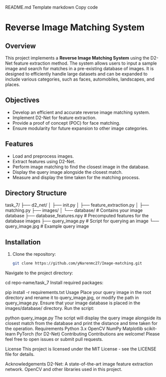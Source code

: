 README.md Template
markdown
Copy code
# Reverse Image Matching System

## Overview
This project implements a **Reverse Image Matching System** using the D2-Net feature extraction method. The system allows users to input a sample image and search for matches in a pre-existing database of images. It is designed to efficiently handle large datasets and can be expanded to include various categories, such as faces, automobiles, landscapes, and places.

## Objectives
- Develop an efficient and accurate reverse image matching system.
- Implement D2-Net for feature extraction.
- Provide a proof of concept (POC) for face matching.
- Ensure modularity for future expansion to other image categories.

## Features
- Load and preprocess images.
- Extract features using D2-Net.
- Perform image matching to find the closest image in the database.
- Display the query image alongside the closest match.
- Measure and display the time taken for the matching process.

## Directory Structure
task_7/ ├── d2_net/ │ ├── init.py │ ├── feature_extraction.py │ ├── matching.py ├── images/ │ └── database/ # Contains your image database ├── database_features.npy # Precomputed features for the database images ├── query_image.py # Script for querying an image └── query_image.jpg # Example query image

## Installation
1. Clone the repository:
   ```bash
   git clone https://github.com/yNarenmc27/Image-matching.git
Navigate to the project directory:

cd repo-name/task_7
Install required packages:

pip install -r requirements.txt
Usage
Place your query image in the root directory and rename it to query_image.jpg, or modify the path in query_image.py.
Ensure that your image database is placed in the images/database/ directory.
Run the script:

python query_image.py
The script will display the query image alongside its closest match from the database and print the distance and time taken for the operation.
Requirements
Python 3.x
OpenCV
NumPy
Matplotlib
scikit-learn
PyTorch (for D2-Net)
Contributing
Contributions are welcome! Please feel free to open issues or submit pull requests.

License
This project is licensed under the MIT License - see the LICENSE file for details.

Acknowledgements
D2-Net: A state-of-the-art image feature extraction network.
OpenCV and other libraries used in this project.
